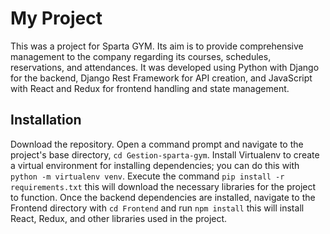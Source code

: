 # My Project

This was a project for Sparta GYM. Its aim is to provide comprehensive management to the company regarding its courses, schedules, reservations, and attendances.
It was developed using Python with Django for the backend, Django Rest Framework for API creation, and JavaScript with React and Redux for frontend handling and state management.

## Installation

Download the repository.
Open a command prompt and navigate to the project's base directory, `cd Gestion-sparta-gym`.
Install Virtualenv to create a virtual environment for installing dependencies; you can do this with `python -m virtualenv venv`.
Execute the command `pip install -r requirements.txt` this will download the necessary libraries for the project to function.
Once the backend dependencies are installed, navigate to the Frontend directory with `cd Frontend` and run `npm install` this will install React, Redux, and other libraries used in the project.


